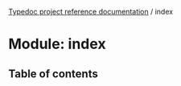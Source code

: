 [Typedoc project reference documentation](../README.md) / index

# Module: index

## Table of contents
